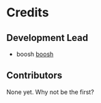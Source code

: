 # Credits

## Development Lead

- boosh [boosh](https://github.com/boosh)

## Contributors

None yet. Why not be the first?

